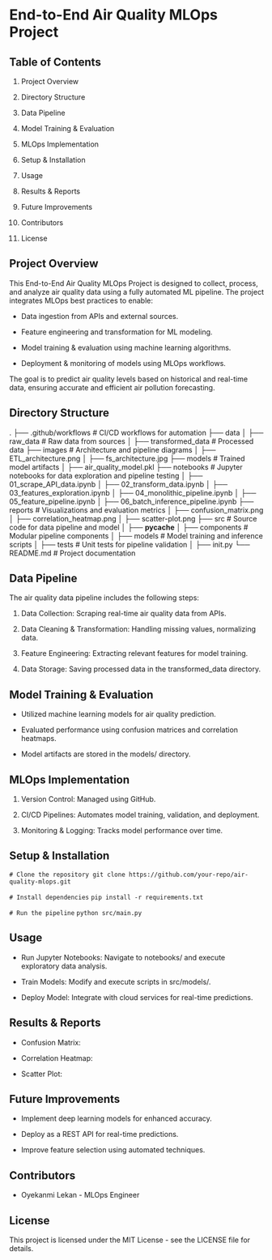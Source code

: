 # End-to-End Air Quality MLOps Project

## Table of Contents

1. Project Overview

2. Directory Structure

3. Data Pipeline

4. Model Training & Evaluation

5. MLOps Implementation

6. Setup & Installation

7. Usage

8. Results & Reports

9. Future Improvements

10. Contributors

11. License

## Project Overview

This End-to-End Air Quality MLOps Project is designed to collect, process, and analyze air quality data using a fully automated ML pipeline. The project integrates MLOps best practices to enable:

- Data ingestion from APIs and external sources.

- Feature engineering and transformation for ML modeling.

- Model training & evaluation using machine learning algorithms.

- Deployment & monitoring of models using MLOps workflows.

The goal is to predict air quality levels based on historical and real-time data, ensuring accurate and efficient air pollution forecasting.

## Directory Structure
.
├── .github/workflows        # CI/CD workflows for automation
├── data
│   ├── raw_data             # Raw data from sources
│   ├── transformed_data     # Processed data
├── images                   # Architecture and pipeline diagrams
│   ├── ETL_architecture.png
│   ├── fs_architecture.jpg
├── models                   # Trained model artifacts
│   ├── air_quality_model.pkl
├── notebooks                # Jupyter notebooks for data exploration and pipeline testing
│   ├── 01_scrape_API_data.ipynb
│   ├── 02_transform_data.ipynb
│   ├── 03_features_exploration.ipynb
│   ├── 04_monolithic_pipeline.ipynb
│   ├── 05_feature_pipeline.ipynb
│   ├── 06_batch_inference_pipeline.ipynb
├── reports                  # Visualizations and evaluation metrics
│   ├── confusion_matrix.png
│   ├── correlation_heatmap.png
│   ├── scatter-plot.png
├── src                      # Source code for data pipeline and model
│   ├── __pycache__
│   ├── components           # Modular pipeline components
│   ├── models               # Model training and inference scripts
│   ├── tests                # Unit tests for pipeline validation
│   ├── init.py
└── README.md                # Project documentation

## Data Pipeline

The air quality data pipeline includes the following steps:

1. Data Collection: Scraping real-time air quality data from APIs.

2. Data Cleaning & Transformation: Handling missing values, normalizing data.

3. Feature Engineering: Extracting relevant features for model training.

4. Data Storage: Saving processed data in the transformed_data directory.

## Model Training & Evaluation

- Utilized machine learning models for air quality prediction.

- Evaluated performance using confusion matrices and correlation heatmaps.

- Model artifacts are stored in the models/ directory.

## MLOps Implementation

1. Version Control: Managed using GitHub.

2. CI/CD Pipelines: Automates model training, validation, and deployment.

3. Monitoring & Logging: Tracks model performance over time.

## Setup & Installation

`# Clone the repository
git clone https://github.com/your-repo/air-quality-mlops.git`

`# Install dependencies`
`pip install -r requirements.txt`

`# Run the pipeline`
`python src/main.py`

## Usage

- Run Jupyter Notebooks: Navigate to notebooks/ and execute exploratory data analysis.

- Train Models: Modify and execute scripts in src/models/.

- Deploy Model: Integrate with cloud services for real-time predictions.

## Results & Reports

- Confusion Matrix: 

- Correlation Heatmap: 

- Scatter Plot:

## Future Improvements

- Implement deep learning models for enhanced accuracy.

- Deploy as a REST API for real-time predictions.

- Improve feature selection using automated techniques.

## Contributors

- Oyekanmi Lekan - MLOps Engineer

## License

This project is licensed under the MIT License - see the LICENSE file for details.